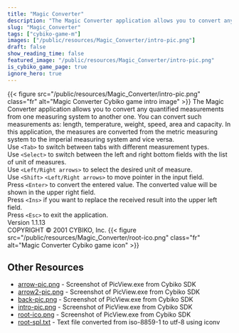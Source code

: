 ```yaml
---
title: "Magic Converter"
description: "The Magic Converter application allows you to convert any quantified measurements from one measuring system to another one. You can convert such measurements as: length, temperature, weight, speed, area and capacity. In this application, the measures are converted from the metric..."
slug: "Magic_Converter"
tags: ["cybiko-game-m"]
images: ["/public/resources/Magic_Converter/intro-pic.png"]
draft: false
show_reading_time: false
featured_image: "/public/resources/Magic_Converter/intro-pic.png"
is_cybiko_game_page: true
ignore_hero: true
---
```

{{< figure src="/public/resources/Magic_Converter/intro-pic.png" class="fr" alt="Magic Converter Cybiko game intro image" >}}
The Magic Converter application allows you to convert any quantified measurements from one measuring system to another one. You can convert such measurements as: length, temperature, weight, speed, area and capacity. In this application, the measures are converted from the metric measuring system to the imperial measuring system and vice versa. \
Use `<Tab>`  to switch between tabs with different measurement types. \
Use `<Select>`  to switch between the left and right bottom fields with the list of unit of measures. \
Use `<Left/Right arrows>`  to select the desired unit of measure. \
Use `<Shift>` `<Left/Right arrows>`  to move pointer in the input field. \
Press `<Enter>`  to convert the entered value. The converted value will be shown in the upper right field. \
Press `<Ins>`  if you want to replace the received result into the upper left field. \
Press `<Esc>`  to exit the application. \
Version 1.1.13 \
COPYRIGHT © 2001 CYBIKO, Inc. {{< figure src="/public/resources/Magic_Converter/root-ico.png" class="fr" alt="Magic Converter Cybiko game icon" >}}

## Other Resources
* [arrow-pic.png](/public/resources/Magic_Converter/arrow-pic.png) - Screenshot of PicView.exe from Cybiko SDK
* [arrow2-pic.png](/public/resources/Magic_Converter/arrow2-pic.png) - Screenshot of PicView.exe from Cybiko SDK
* [back-pic.png](/public/resources/Magic_Converter/back-pic.png) - Screenshot of PicView.exe from Cybiko SDK
* [intro-pic.png](/public/resources/Magic_Converter/intro-pic.png) - Screenshot of PicView.exe from Cybiko SDK
* [root-ico.png](/public/resources/Magic_Converter/root-ico.png) - Screenshot of PicView.exe from Cybiko SDK
* [root-spl.txt](/public/resources/Magic_Converter/root-spl.txt) - Text file converted from iso-8859-1 to utf-8 using iconv

